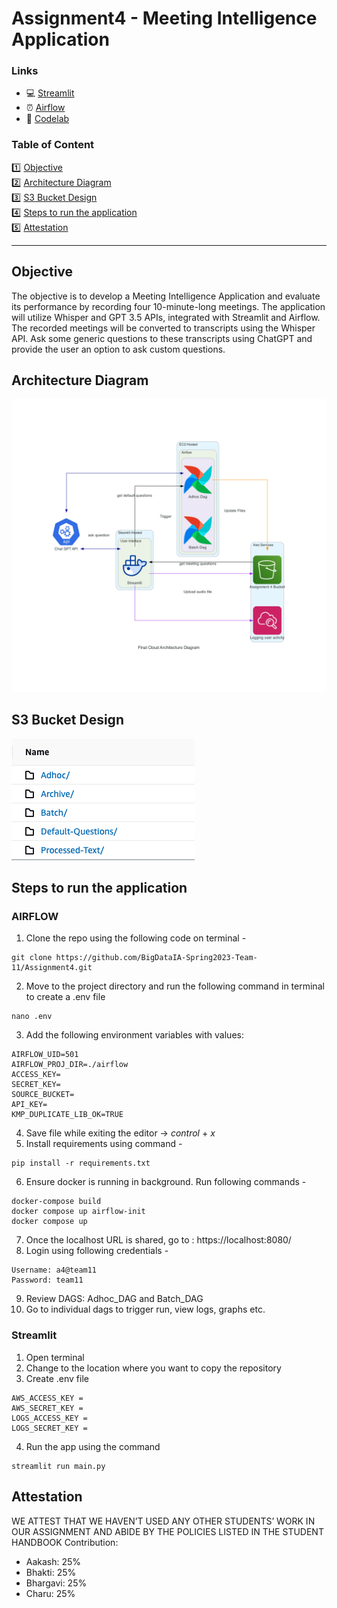 # Assignment4 - Meeting Intelligence Application

### Links
<ul>
<li>💻 <a href="https://meetingintelligence-vbs-bigdata.streamlit.app/">Streamlit</a> </li>
<li>⏰ <a href="http://23.21.117.161:8080/home">Airflow</a> </li>
<li>📖 <a href="https://codelabs-preview.appspot.com/?file_id=1Kvr1U-_Q8uHod0Vy34imUPMNgoC8hk50rDscrkmy26A#0">Codelab </a> </li>
</ul>



### Table of Content

1️⃣ [Objective](#objective) <br>
2️⃣ [Architecture Diagram](#architecture-diagram) <br>
3️⃣ [S3 Bucket Design](#s3-bucket-design) <br>
4️⃣ [Steps to run the application](#steps-to-run-the-application) <br>
5️⃣ [Attestation](#attestation) <br>

___


## Objective
The objective is to develop a Meeting Intelligence Application and evaluate its performance by recording four 10-minute-long meetings. The application will utilize Whisper and GPT 3.5 APIs, integrated with Streamlit and Airflow. The recorded meetings will be converted to transcripts using the Whisper API. Ask some generic questions to these transcripts using ChatGPT and provide the user an option to ask custom questions.
## Architecture Diagram
![image](https://github.com/BigDataIA-Spring2023-Team-11/Assignment4/blob/main/architecture_diagram/final_cloud_architecture_diagram.png)

## S3 Bucket Design
![image](https://github.com/BigDataIA-Spring2023-Team-11/Assignment4/blob/main/s3_images/pasted_image.png)


## Steps to run the application
### AIRFLOW
1. Clone the repo using the following code on terminal - 
````
git clone https://github.com/BigDataIA-Spring2023-Team-11/Assignment4.git
````
2. Move to the project directory and run the following command in terminal to create a .env file
````
nano .env
````
3. Add the following environment variables with values:
```
AIRFLOW_UID=501
AIRFLOW_PROJ_DIR=./airflow
ACCESS_KEY=
SECRET_KEY=
SOURCE_BUCKET=
API_KEY=
KMP_DUPLICATE_LIB_OK=TRUE
```
4. Save file while exiting the editor -> *control* + *x* 
5. Install requirements using command - 
```commandline
pip install -r requirements.txt
```
6. Ensure docker is running in background. Run following commands - 
```commandline
docker-compose build
docker compose up airflow-init
docker compose up
```
7. Once the localhost URL is shared, go to : https://localhost:8080/
8. Login using following credentials -
```commandline
Username: a4@team11
Password: team11
```
9. Review DAGS: Adhoc_DAG and Batch_DAG
10. Go to individual dags to trigger run, view logs, graphs etc.
### Streamlit
1. Open terminal
2. Change to the location where you want to copy the repository
3. Create .env file
```commandline
AWS_ACCESS_KEY =
AWS_SECRET_KEY =
LOGS_ACCESS_KEY =
LOGS_SECRET_KEY =
```
4. Run the app using the command
```commandline
streamlit run main.py
```

## Attestation
WE ATTEST THAT WE HAVEN’T USED ANY OTHER STUDENTS’ WORK IN OUR ASSIGNMENT
AND ABIDE BY THE POLICIES LISTED IN THE STUDENT HANDBOOK
Contribution:
<ul>
<li>Aakash: 25%</li>
<li>Bhakti: 25%</li>
<li>Bhargavi: 25%</li>
<li>Charu: 25%</li>
</ul>


